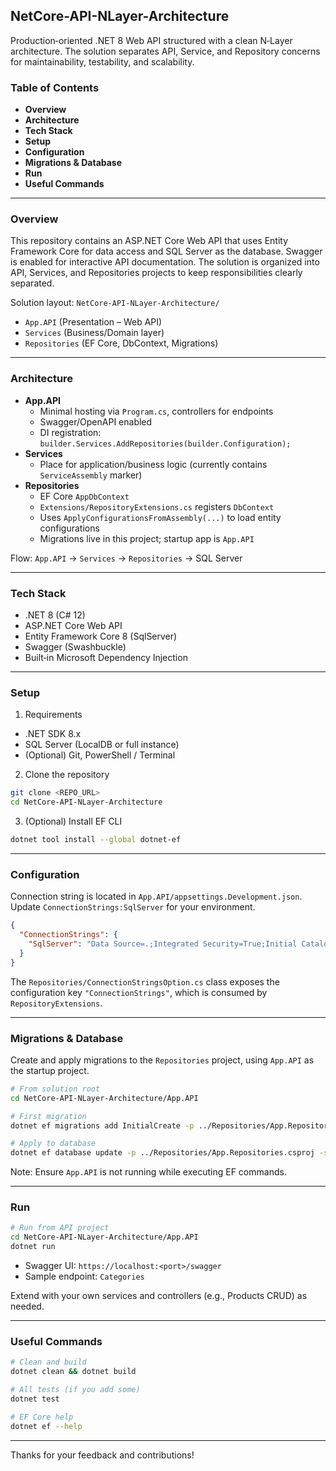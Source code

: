 ## NetCore-API-NLayer-Architecture

Production‑oriented .NET 8 Web API structured with a clean N‑Layer architecture. The solution separates API, Service, and Repository concerns for maintainability, testability, and scalability.

### Table of Contents
- **Overview**
- **Architecture**
- **Tech Stack**
- **Setup**
- **Configuration**
- **Migrations & Database**
- **Run**
- **Useful Commands**
---

### Overview
This repository contains an ASP.NET Core Web API that uses Entity Framework Core for data access and SQL Server as the database. Swagger is enabled for interactive API documentation. The solution is organized into API, Services, and Repositories projects to keep responsibilities clearly separated.

Solution layout: `NetCore-API-NLayer-Architecture/`
- `App.API` (Presentation – Web API)
- `Services` (Business/Domain layer)
- `Repositories` (EF Core, DbContext, Migrations)

---

### Architecture
- **App.API**
  - Minimal hosting via `Program.cs`, controllers for endpoints
  - Swagger/OpenAPI enabled
  - DI registration: `builder.Services.AddRepositories(builder.Configuration);`
- **Services**
  - Place for application/business logic (currently contains `ServiceAssembly` marker)
- **Repositories**
  - EF Core `AppDbContext`
  - `Extensions/RepositoryExtensions.cs` registers `DbContext`
  - Uses `ApplyConfigurationsFromAssembly(...)` to load entity configurations
  - Migrations live in this project; startup app is `App.API`

Flow: `App.API` → `Services` → `Repositories` → SQL Server

---

### Tech Stack
- .NET 8 (C# 12)
- ASP.NET Core Web API
- Entity Framework Core 8 (SqlServer)
- Swagger (Swashbuckle)
- Built‑in Microsoft Dependency Injection

---

### Setup
1) Requirements
- .NET SDK 8.x
- SQL Server (LocalDB or full instance)
- (Optional) Git, PowerShell / Terminal

2) Clone the repository
```bash
git clone <REPO_URL>
cd NetCore-API-NLayer-Architecture
```

3) (Optional) Install EF CLI
```bash
dotnet tool install --global dotnet-ef
```

---

### Configuration
Connection string is located in `App.API/appsettings.Development.json`. Update `ConnectionStrings:SqlServer` for your environment.
```json
{
  "ConnectionStrings": {
    "SqlServer": "Data Source=.;Integrated Security=True;Initial Catalog=NLayerCleanArchDb;Encrypt=True;Trust Server Certificate=True"
  }
}
```
The `Repositories/ConnectionStringsOption.cs` class exposes the configuration key `"ConnectionStrings"`, which is consumed by `RepositoryExtensions`.

---

### Migrations & Database
Create and apply migrations to the `Repositories` project, using `App.API` as the startup project.

```bash
# From solution root
cd NetCore-API-NLayer-Architecture/App.API

# First migration
dotnet ef migrations add InitialCreate -p ../Repositories/App.Repositories.csproj -s App.API.csproj

# Apply to database
dotnet ef database update -p ../Repositories/App.Repositories.csproj -s App.API.csproj
```

Note: Ensure `App.API` is not running while executing EF commands.

---

### Run
```bash
# Run from API project
cd NetCore-API-NLayer-Architecture/App.API
dotnet run
```
- Swagger UI: `https://localhost:<port>/swagger`
- Sample endpoint: `Categories`

Extend with your own services and controllers (e.g., Products CRUD) as needed.

---

### Useful Commands
```bash
# Clean and build
dotnet clean && dotnet build

# All tests (if you add some)
dotnet test

# EF Core help
dotnet ef --help
```

---

Thanks for your feedback and contributions!